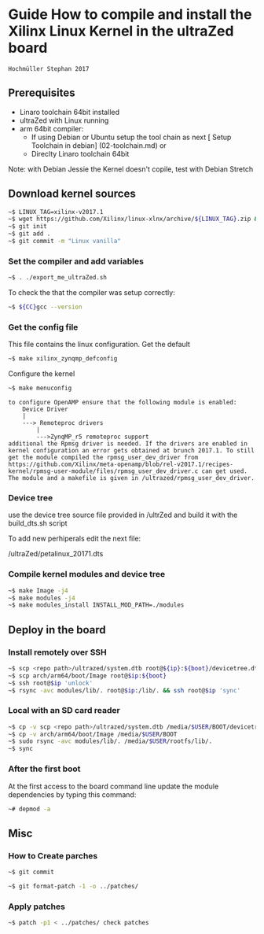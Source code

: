 # Guide How to compile and install the Xilinx Linux Kernel in the ultraZed board
    Hochmüller Stephan 2017

## Prerequisites

*   Linaro toolchain 64bit installed
*   ultraZed with Linux running
*	arm 64bit compiler:
	*   If using Debian or Ubuntu setup the tool chain as next [ Setup Toolchain in debian] (02-toolchain.md)
	or
	*	Direclty Linaro toolchain 64bit

Note: with Debian Jessie the Kernel doesn't copile, test with Debian Stretch

## Download kernel sources

```sh
~$ LINUX_TAG=xilinx-v2017.1
~$ wget https://github.com/Xilinx/linux-xlnx/archive/${LINUX_TAG}.zip && unzip ${LINUX_TAG}.zip && cd linux-xlnx-${LINUX_TAG}
~$ git init
~$ git add .
~$ git commit -m "Linux vanilla"

```

### Set the compiler and add variables
```sh
~$ . ./export_me_ultraZed.sh
```    
To check the that the compiler was setup correctly:

```sh   
~$ ${CC}gcc --version
```    

### Get the config file

This file contains the linux configuration. Get the default

```sh    
~$ make xilinx_zynqmp_defconfig
```	
Configure the kernel 
```sh
~$ make menuconfig
```
	to configure OpenAMP ensure that the following module is enabled:
		Device Driver
		|
		---> Remoteproc drivers
			|
			--->ZynqMP_r5 remoteproc support
	additional the Rpmsg driver is needed. If the drivers are enabled in kernel configuration an error gets obtained at brunch 2017.1. To still get the module compiled the rpmsg_user_dev_driver from https://github.com/Xilinx/meta-openamp/blob/rel-v2017.1/recipes-kernel/rpmsg-user-module/files/rpmsg_user_dev_driver.c can get used. The module and a makefile is given in /ultrazed/rpmsg_user_dev_driver.
	

			
### Device tree

use the device tree source file provided in /ultrZed and build it with the build_dts.sh script


To add new perhiperals edit the next file:

/ultraZed/petalinux_20171.dts
       
### Compile kernel modules and device tree

```sh
~$ make Image -j4
~$ make modules -j4
~$ make modules_install INSTALL_MOD_PATH=./modules
```


## Deploy in the board

### Install remotely over SSH
```sh
~$ scp <repo path>/ultrazed/system.dtb root@${ip}:${boot}/devicetree.dtb
~$ scp arch/arm64/boot/Image root@$ip:${boot}
~$ ssh root@$ip 'unlock'
~$ rsync -avc modules/lib/. root@$ip:/lib/. && ssh root@$ip 'sync'
```   
    
### Local with an SD card reader

```sh
~$ cp -v scp <repo path>/ultrazed/system.dtb /media/$USER/BOOT/devicetree.dtb
~$ cp -v arch/arm64/boot/Image /media/$USER/BOOT
~$ sudo rsync -avc modules/lib/. /media/$USER/rootfs/lib/.
~$ sync

```   

### After the first boot

At the first access to the board command line update the module dependencies by typing this command:
```sh
~# depmod -a
```

## Misc
		
### How to Create parches
```sh
~$ git commit

~$ git format-patch -1 -o ../patches/		
```

### Apply patches
```sh
~$ patch -p1 < ../patches/ check patches
```


